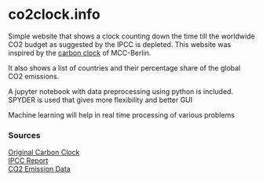 # co2clock.info

Simple website that shows a clock counting down the time till the worldwide CO2 budget as suggested by the IPCC is depleted. 
This website was inspired by the [carbon clock](https://www.mcc-berlin.net/en/research/co2-budget.html) of MCC-Berlin.  

It also shows a list of countries and their percentage share of the global CO2 emissions.  

A jupyter notebook with data preprocessing using python is included.
SPYDER is used that gives more flexibility and better GUI

Machine learning will help in real time processing of various problems


### Sources
[Original Carbon Clock](https://www.mcc-berlin.net/en/research/co2-budget.html)  
[IPCC Report](https://www.ipcc.ch/sr15/)  
[CO2 Emission Data](http://www.globalcarbonatlas.org/en/CO2-emissions)  
